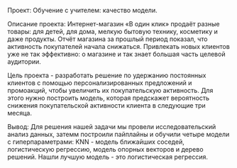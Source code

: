 Проект: Обучение с учителем: качество модели.

Описание проекта: Интернет-магазин «В один клик» продаёт разные товары: для детей, для дома, мелкую бытовую технику, косметику и даже продукты. Отчёт магазина за прошлый период показал, что активность покупателей начала снижаться. Привлекать новых клиентов уже не так эффективно: о магазине и так знает большая часть целевой аудитории.

Цель проекта - разработать решение по удержанию постоянных клиентов с помощью персонализированных предложений и промоакций, чтобы увеличить их покупательскую активность. Для этого нужно построить модель, которая предскажет вероятность снижения покупательской активности клиента в следующие три месяца.

Вывод:
 Для решения нашей задачи мы провели исследовательский анализ данных, затемм построили пайплайны и обучили четыре модели c гиперпараметрами: KNN - модель ближайших соседей, логистическую регрессию, модель опорных векторов и дерево решений. Нашли лучшую модель - это логистическая регрессия.

